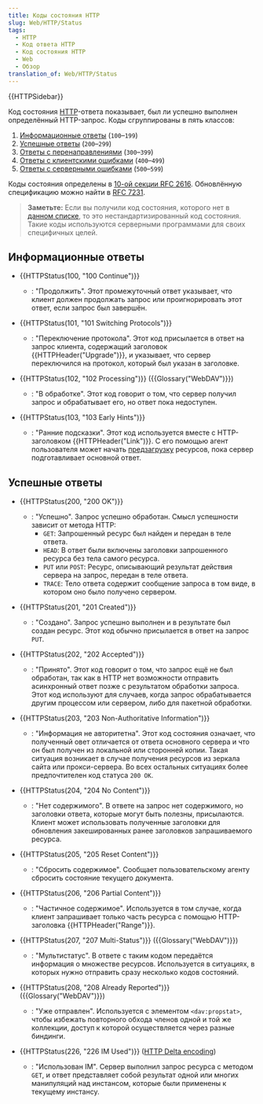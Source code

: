 ```yaml
---
title: Коды состояния HTTP
slug: Web/HTTP/Status
tags:
  - HTTP
  - Код ответа HTTP
  - Код состояния HTTP
  - Web
  - Обзор
translation_of: Web/HTTP/Status
---
```

{{HTTPSidebar}}

Код состояния [HTTP](/ru/docs/Web/HTTP)-ответа показывает, был ли успешно выполнен определённый HTTP-запрос. Коды сгруппированы в пять классов:

1. [Информационные ответы](#информационные_ответы) (`100`–`199`)
2. [Успешные ответы](#успешные_ответы) (`200`–`299`)
3. [Ответы с перенаправлениями](#redirection_messages) (`300`–`399`)
4. [Ответы с клиентскими ошибками](#client_error_responses) (`400`–`499`)
5. [Ответы с серверными ошибками](#server_error_responses) (`500`–`599`)

Коды состояния определены в [10-ой секции RFC 2616](https://datatracker.ietf.org/doc/html/rfc2616#section-10). Обновлённую спецификацию можно найти в [RFC 7231](https://datatracker.ietf.org/doc/html/rfc7231#section-6).

> **Заметьте:** Если вы получили код состояния, которого нет в [данном списке](#информационные_ответы), то это нестандартизированный код состояния. Такие коды используются серверными программами для своих специфичных целей.

## Информационные ответы

- {{HTTPStatus(100, "100 Continue")}}
  - : "Продолжить". Этот промежуточный ответ указывает, что клиент должен продолжать запрос или проигнорировать этот ответ, если запрос был завершён.

- {{HTTPStatus(101, "101 Switching Protocols")}}
  - : "Переключение протокола". Этот код присылается в ответ на запрос клиента, содержащий заголовок {{HTTPHeader("Upgrade")}}, и указывает, что сервер переключился на протокол, который был указан в заголовке.

- {{HTTPStatus(102, "102 Processing")}} ({{Glossary("WebDAV")}})
  - : "В обработке". Этот код говорит о том, что сервер получил запрос и обрабатывает его, но ответ пока недоступен.

- {{HTTPStatus(103, "103 Early Hints")}}
  - : "Ранние подсказки". Этот код используется вместе с HTTP-заголовком {{HTTPHeader("Link")}}. С его помощью агент пользователя может начать [предзагрузку](/ru/docs/Web/HTML/Link_types/preload) ресурсов, пока сервер подготавливает основной ответ.

## Успешные ответы

- {{HTTPStatus(200, "200 OK")}}
  - : "Успешно". Запрос успешно обработан. Смысл успешности зависит от метода HTTP:
    - `GET`: Запрошенный ресурс был найден и передан в теле ответа.
    - `HEAD`: В ответ были включены заголовки запрошенного ресурса без тела самого ресурса.
    - `PUT` или `POST`: Ресурс, описывающий результат действия сервера на запрос, передан в теле ответа.
    - `TRACE`: Тело ответа содержит сообщение запроса в том виде, в котором оно было получено сервером.

- {{HTTPStatus(201, "201 Created")}}
  - : "Создано". Запрос успешно выполнен и в результате был создан ресурс. Этот код обычно присылается в ответ на запрос `PUT`.

- {{HTTPStatus(202, "202 Accepted")}}
  - : "Принято". Этот код говорит о том, что запрос ещё не был обработан, так как в HTTP нет возможности отправить асинхронный ответ позже c результатом обработки запроса. Этот код используют для случаев, когда запрос обрабатывается другим процессом или сервером, либо для пакетной обработки.

- {{HTTPStatus(203, "203 Non-Authoritative Information")}}
  - : "Информация не авторитетна". Этот код состояния означает, что полученный овет отличается от ответа основного сервера и что он был получен из локальной или сторонней копии. Такая ситуация возникает в случае получения ресурсов из зеркала сайта или прокси-сервера. Во всех остальных ситуациях более предпочтителен код статуса `200 OK`.

- {{HTTPStatus(204, "204 No Content")}}
  - : "Нет содержимого". В ответе на запрос нет содержимого, но заголовки ответа, которые могут быть полезны, присылаются. Клиент может использовать полученные заголовки для обновления закешированных ранее заголовков запрашиваемого ресурса.

- {{HTTPStatus(205, "205 Reset Content")}}
  - : "Сбросить содержимое". Сообщает пользовательскому агенту сбросить состояние текущего документа.

- {{HTTPStatus(206, "206 Partial Content")}}
  - : "Частичное содержимое". Используется в том случае, когда клиент запрашивает только часть ресурса с помощью HTTP-заголовка {{HTTPHeader("Range")}}.

- {{HTTPStatus(207, "207 Multi-Status")}} ({{Glossary("WebDAV")}})
  - : "Мультистатус". В ответе с таким кодом передаётся информация о множестве ресурсов. Используется в ситуациях, в которых нужно отправить сразу несколько кодов состояний.

- {{HTTPStatus(208, "208 Already Reported")}} ({{Glossary("WebDAV")}})
  - : "Уже отправлен". Используется с элементом `<dav:propstat>`, чтобы избежать повторного обхода членов одной и той же коллекции, доступ к которой осуществляется через разные биндинги.

- {{HTTPStatus(226, "226 IM Used")}} ([HTTP Delta encoding](https://datatracker.ietf.org/doc/html/rfc3229))
  - : "Использован IM". Сервер выполнил запрос ресурса с методом `GET`, и ответ представляет собой результат одной или многих манипуляций над инстансом, которые были применены к текущему инстансу.
